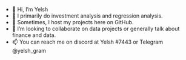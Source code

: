 - 👋 Hi, I’m Yelsh
- 👀 I primarily do investment analysis and regression analysis. 
- 🌱 Sometimes, I host my projects here on GitHub. 
- 💞️ I’m looking to collaborate on data projects or generally talk about finance and data. 
- 📫 You can reach me on discord at Yelsh #7443 or Telegram @yelsh_gram

<!---
yelshg/yelshg is a ✨ special ✨ repository because its `README.md` (this file) appears on your GitHub profile.
You can click the Preview link to take a look at your changes.
--->
